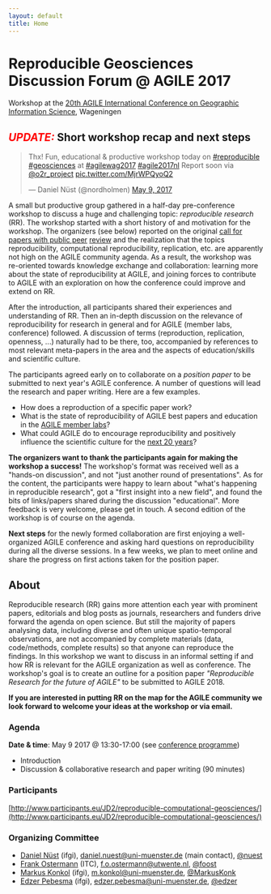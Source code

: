 ```yaml
---
layout: default
title: Home
---
```


# Reproducible Geosciences Discussion Forum @ AGILE 2017

Workshop at the [20th AGILE International Conference on Geographic Information Science](https://agile-online.org/index.php/home-2017), Wageningen

<h2><span style="font-style: italic; color: red;">UPDATE:</span> Short workshop recap and next steps</h2>

<blockquote class="twitter-tweet" data-lang="en"><p lang="en" dir="ltr">Thx! Fun, educational &amp; productive workshop today on <a href="https://twitter.com/hashtag/reproducible?src=hash">#reproducible</a> <a href="https://twitter.com/hashtag/geosciences?src=hash">#geosciences</a> at <a href="https://twitter.com/hashtag/agilewag2017?src=hash">#agilewag2017</a> <a href="https://twitter.com/hashtag/agile2017nl?src=hash">#agile2017nl</a> Report soon via <a href="https://twitter.com/o2r_project">@o2r_project</a> <a href="https://t.co/MjrWPQyoQ2">pic.twitter.com/MjrWPQyoQ2</a></p>&mdash; Daniel Nüst (@nordholmen) <a href="https://twitter.com/nordholmen/status/861966842373472256">May 9, 2017</a></blockquote>
<script async src="//platform.twitter.com/widgets.js" charset="utf-8"></script>

A small but productive group gathered in a half-day pre-conference workshop to discuss a huge and challenging topic: _reproducible research_ (RR).
The workshop started with a short history of and motivation for the workshop. The organizers (see below) reported on the original [call for papers with public peer](https://github.com/o2r-project/agile-2017/issues/2) [review](https://github.com/o2r-project/agile-2017/issues/3) and the realization that the topics reproducibility, computational reproducibility, replication, etc. are apparently not high on the AGILE community agenda. As a result, the workshop was re-oriented towards knowledge exchange and collaboration: learning more about the state of reproducibility at AGILE, and joining forces to contribute to AGILE with an exploration on how the conference could improve and extend on RR.

After the introduction, all participants shared their experiences and understanding of RR. Then an in-depth discussion on the relevance of reproducibility for research in general and for AGILE (member labs, conference) followed. A discussion of terms (reproduction, replication, openness, ...) naturally had to be there, too, accompanied by references to most relevant meta-papers in the area and the aspects of education/skills and scientific culture.

The participants agreed early on to collaborate on a _position paper_ to be submitted to next year's AGILE conference. A number of questions will lead the research and paper writing. Here are a few examples.

- How does a reproduction of a specific paper work?
- What is the state of reproducibility of AGILE best papers and education in the [AGILE member labs](https://agile-online.org/index.php/community/members)?
- What could AGILE do to encourage reproducibility and positively influence the scientific culture for the [next 20 years](https://link.springer.com/chapter/10.1007/978-3-319-56759-4_20)?

**The organizers want to thank the participants again for making the workshop a success!** The workshop's format was received well as a "hands-on discussion", and not "just another round of presentations". As for the content, the participants were happy to learn about "what's happening in reproducible research", got a "first insight into a new field", and found the bits of links/papers shared during the discussion "educational". More feedback is very welcome, please get in touch. A second edition of the workshop is of course on the agenda.

**Next steps** for the newly formed collaboration are first enjoying a well-organized AGILE conference and asking hard questions on reproducibility during all the diverse sessions. In a few weeks, we plan to meet online and share the progress on first actions taken for the position paper.

## About

Reproducible research (RR) gains more attention each year with prominent papers, editorials and blog posts as journals, researchers and funders drive forward the agenda on open science.
But still the majority of papers analysing data, including diverse and often unique spatio-temporal observations, are not accompanied by complete materials (data, code/methods, complete results) so that anyone can reproduce the findings.
In this workshop we want to discuss in an informal setting if and how RR is relevant for the AGILE organization as well as conference.
The workshop's goal is to create an outline for a position paper _"Reproducible Research for the future of AGILE"_ to be submitted to AGILE 2018.

**If you are interested in putting RR on the map for the AGILE community we look forward to welcome your ideas at the workshop or via email.**

### Agenda

**Date & time**: May 9 2017 @ 13:30-17:00 (see [conference programme](https://agile-online.org/index.php/programme-2017/detailed-programme-2017))

- Introduction
- Discussion & collaborative research and paper writing (90 minutes)

### Participants

[http://www.participants.eu/JD2/reproducible-computational-geosciences/](http://www.participants.eu/JD2/reproducible-computational-geosciences/)

### Organizing Committee

- [Daniel Nüst](https://orcid.org/0000-0002-0024-5046) (ifgi), daniel.nuest@uni-muenster.de (main contact), [@nuest](https://github.com/nuest)
- [Frank Ostermann](https://orcid.org/0000-0002-9317-8291) (ITC), f.o.ostermann@utwente.nl, [@foost](https://github.com/foost)
- [Markus Konkol](https://orcid.org/0000-0001-6651-0976) (ifgi), m.konkol@uni-muenster.de, [@MarkusKonk](https://github.com/MarkusKonk)
- [Edzer Pebesma](https://orcid.org/0000-0001-8049-7069) (ifgi), edzer.pebesma@uni-muenster.de, [@edzer](https://github.com/edzer)
